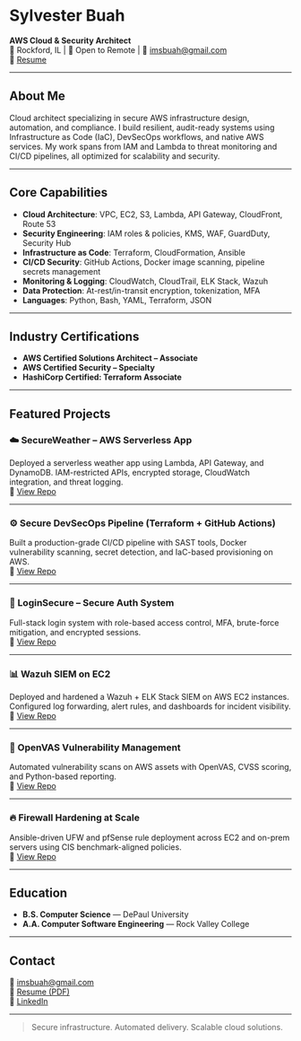 # Sylvester Buah

**AWS Cloud & Security Architect**  
📍 Rockford, IL | 💼 Open to Remote | 📧 imsbuah@gmail.com  
🔗 [Resume](https://github.com/imsbuah/resume/blob/main/SylvesterBuah_Resume.pdf)

---

## About Me

Cloud architect specializing in secure AWS infrastructure design, automation, and compliance. I build resilient, audit-ready systems using Infrastructure as Code (IaC), DevSecOps workflows, and native AWS services. My work spans from IAM and Lambda to threat monitoring and CI/CD pipelines, all optimized for scalability and security.

---

## Core Capabilities

- **Cloud Architecture**: VPC, EC2, S3, Lambda, API Gateway, CloudFront, Route 53  
- **Security Engineering**: IAM roles & policies, KMS, WAF, GuardDuty, Security Hub  
- **Infrastructure as Code**: Terraform, CloudFormation, Ansible  
- **CI/CD Security**: GitHub Actions, Docker image scanning, pipeline secrets management  
- **Monitoring & Logging**: CloudWatch, CloudTrail, ELK Stack, Wazuh  
- **Data Protection**: At-rest/in-transit encryption, tokenization, MFA  
- **Languages**: Python, Bash, YAML, Terraform, JSON

---

## Industry Certifications

- **AWS Certified Solutions Architect – Associate**  
- **AWS Certified Security – Specialty**  
- **HashiCorp Certified: Terraform Associate**  

---

## Featured Projects

### ☁️ SecureWeather – AWS Serverless App  
Deployed a serverless weather app using Lambda, API Gateway, and DynamoDB. IAM-restricted APIs, encrypted storage, CloudWatch integration, and threat logging.  
📎 [View Repo](https://github.com/imsbuah/secure-weather-app)

---

### ⚙️ Secure DevSecOps Pipeline (Terraform + GitHub Actions)  
Built a production-grade CI/CD pipeline with SAST tools, Docker vulnerability scanning, secret detection, and IaC-based provisioning on AWS.  
📎 [View Repo](https://github.com/imsbuah/devsecops-roadmap)

---

### 🔐 LoginSecure – Secure Auth System  
Full-stack login system with role-based access control, MFA, brute-force mitigation, and encrypted sessions.  
📎 [View Repo](https://github.com/imsbuah/loginsecure)

---

### 📊 Wazuh SIEM on EC2  
Deployed and hardened a Wazuh + ELK Stack SIEM on AWS EC2 instances. Configured log forwarding, alert rules, and dashboards for incident visibility.  
📎 [View Repo](https://github.com/imsbuah/wazuh-lab)

---

### 🧪 OpenVAS Vulnerability Management  
Automated vulnerability scans on AWS assets with OpenVAS, CVSS scoring, and Python-based reporting.  
📎 [View Repo](https://github.com/imsbuah/openvas-lab)

---

### 🔥 Firewall Hardening at Scale  
Ansible-driven UFW and pfSense rule deployment across EC2 and on-prem servers using CIS benchmark-aligned policies.  
📎 [View Repo](https://github.com/imsbuah/firewall-hardening)

---

## Education

- **B.S. Computer Science** — DePaul University  
- **A.A. Computer Software Engineering** — Rock Valley College  

---

## Contact

📧 imsbuah@gmail.com  
📄 [Resume (PDF)](https://github.com/imsbuah/resume/blob/main/SylvesterBuah_Resume.pdf)  
🔗 [LinkedIn](https://www.linkedin.com/in/imsbuah)

---

> Secure infrastructure. Automated delivery. Scalable cloud solutions.

